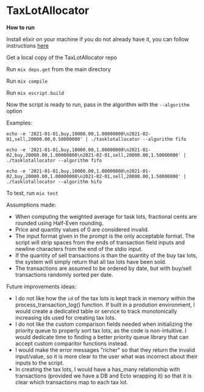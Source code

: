 # TaxLotAllocator

**How to run**

Install elixir on your machine if you do not already have it, you can follow instructions [here](https://elixir-lang.org/install.html)

Get a local copy of the TaxLotAllocator repo

Run `mix deps.get` from the main directory

Run `mix compile`

Run `mix escript.build`

Now the script is ready to run, pass in the algorithm with the `--algorithm` option

Examples:
```
echo -e '2021-01-01,buy,10000.00,1.00000000\n2021-02-01,sell,20000.00,0.50000000' | ./tasklotallocator --algorithm fifo

echo -e '2021-01-01,buy,10000.00,1.00000000\n2021-01-02,buy,20000.00,1.00000000\n2021-02-01,sell,20000.00,1.50000000' | ./tasklotallocator --algorithm fifo

echo -e '2021-01-01,buy,10000.00,1.00000000\n2021-01-02,buy,20000.00,1.00000000\n2021-02-01,sell,20000.00,1.50000000' | ./tasklotallocator --algorithm hifo
```

To test, run `mix test`

Assumptions made:
* When computing the weighted average for task lots, fractional cents are rounded using Half-Even rounding.
* Price and quantity values of 0 are considered invalid.
* The input format given in the prompt is the only acceptable format. The script will strip spaces from the ends of transaction field inputs and newline characters from the end of the stdio input.
* If the quantity of sell transactions is than the quantity of the buy tax lots, the system will simply return that all tax lots have been sold.
* The transactions are assumed to be ordered by date, but with buy/sell transactions randomly sorted per date.


Future improvements ideas:
* I do not like how the `id` of the tax lots is kept track in memory within the process_transaction_log() function. If built in a prodution environment, I would create a dedicated table or service to track monotonically increasing ids used for creating tax lots.
* I do not like the custom comparison fields needed when initializing the priority queue to properly sort tax lots, as the code is non-intuitive. I would dedicate time to finding a better priority queue library that can accept custom comparitor functions instead.
* I would make the error messages "richer" so that they return the invalid input/value, so it is more clear to the user what was incorrect about their inputs to the script.
* In creating the tax lots, I would have a has_many relationship with transactions (provided we have a DB and Ecto wrapping it) so that it is clear which transactions map to each tax lot.
